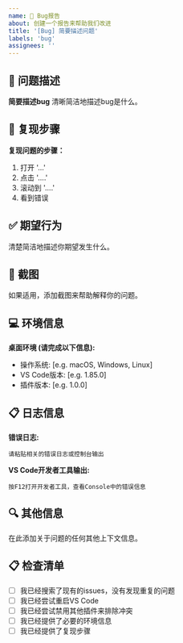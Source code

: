 ```yaml
---
name: 🐛 Bug报告
about: 创建一个报告来帮助我们改进
title: '[Bug] 简要描述问题'
labels: 'bug'
assignees: ''
---
```


## 🐛 问题描述

**简要描述bug**
清晰简洁地描述bug是什么。

## 🔄 复现步骤

**复现问题的步骤：**
1. 打开 '...'
2. 点击 '....'
3. 滚动到 '....'
4. 看到错误

## ✅ 期望行为

清楚简洁地描述你期望发生什么。

## 📸 截图

如果适用，添加截图来帮助解释你的问题。

## 💻 环境信息

**桌面环境 (请完成以下信息):**
 - 操作系统: [e.g. macOS, Windows, Linux]
 - VS Code版本: [e.g. 1.85.0]
 - 插件版本: [e.g. 1.0.0]

## 📋 日志信息

**错误日志:**
```
请粘贴相关的错误日志或控制台输出
```

**VS Code开发者工具输出:**
```
按F12打开开发者工具，查看Console中的错误信息
```

## 🔍 其他信息

在此添加关于问题的任何其他上下文信息。

## 📋 检查清单

- [ ] 我已经搜索了现有的issues，没有发现重复的问题
- [ ] 我已经尝试重启VS Code
- [ ] 我已经尝试禁用其他插件来排除冲突
- [ ] 我已经提供了必要的环境信息
- [ ] 我已经提供了复现步骤
